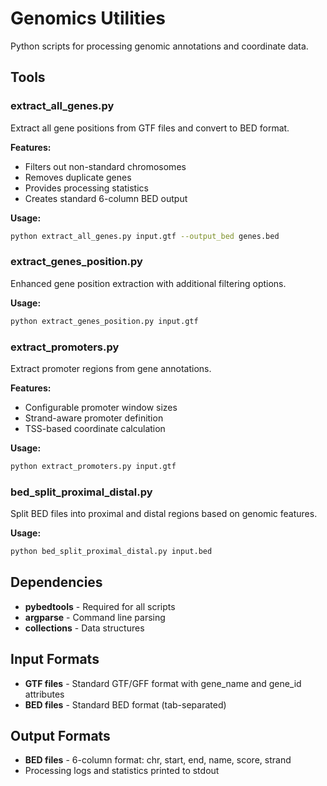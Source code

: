 # Genomics Utilities

Python scripts for processing genomic annotations and coordinate data.

## Tools

### extract_all_genes.py
Extract all gene positions from GTF files and convert to BED format.

**Features:**
- Filters out non-standard chromosomes
- Removes duplicate genes
- Provides processing statistics
- Creates standard 6-column BED output

**Usage:**
```bash
python extract_all_genes.py input.gtf --output_bed genes.bed
```

### extract_genes_position.py
Enhanced gene position extraction with additional filtering options.

**Usage:**
```bash
python extract_genes_position.py input.gtf
```

### extract_promoters.py
Extract promoter regions from gene annotations.

**Features:**
- Configurable promoter window sizes
- Strand-aware promoter definition
- TSS-based coordinate calculation

**Usage:**
```bash
python extract_promoters.py input.gtf
```

### bed_split_proximal_distal.py
Split BED files into proximal and distal regions based on genomic features.

**Usage:**
```bash
python bed_split_proximal_distal.py input.bed
```

## Dependencies

- **pybedtools** - Required for all scripts
- **argparse** - Command line parsing
- **collections** - Data structures

## Input Formats

- **GTF files** - Standard GTF/GFF format with gene_name and gene_id attributes
- **BED files** - Standard BED format (tab-separated)

## Output Formats

- **BED files** - 6-column format: chr, start, end, name, score, strand
- Processing logs and statistics printed to stdout